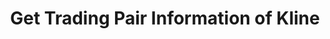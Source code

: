 ---
title: Get Trading Pair Information of Kline
position_number: 15
type: get
description: /future/market/v1/public/q/kline
parameters:
    -
        name: symbol
        type: string
        mandatory: true
        default: N/A
        description: Trading pair
        ranges:
    -
        name: interval
        type: string
        mandatory: true
        default: N/A
        description: Time-interval
        ranges: 1m;5m;15m;30m;1h;4h;1d;1w
    -
        name: startTime
        type: integer
        mandatory: false
        default: N/A
        description: Start time
        ranges:
    -
        name: endTime
        type: integer
        mandatory: false
        default: N/A
        description: End time
        ranges:
    -
        name: limit
        type: integer
        mandatory: false
        default: N/A
        description: Limit
        ranges:
content_markdown: Note：This method does not require a signature.
left_code_blocks:
    -
        code_block: "public void getKLine() {\r\n\tString text = HttpUtil.get(URL + \"/data/api/v1/getKLine?market=btc_usdt&type=1min&since=0\");\r\n\tSystem.out.println(text);\r\n}"
        title: Java
        language: java
right_code_blocks:
    - code_block: |-
        {
          "error": {
            "code": "",
            "msg": ""
          },
          "msgInfo": "",
          "result": [
            {
              "a": 0, //Volume
              "c": 0, //Close price
              "h": 0, //Highest price
              "l": 0, //Lowest price
              "o": 0, //Open price
              "s": "", //Trading pair
              "t": 0, //Time
              "v": 0 //Turnover
            }
          ],
          "returnCode": 0
        }
      title: Response
      language: json
---